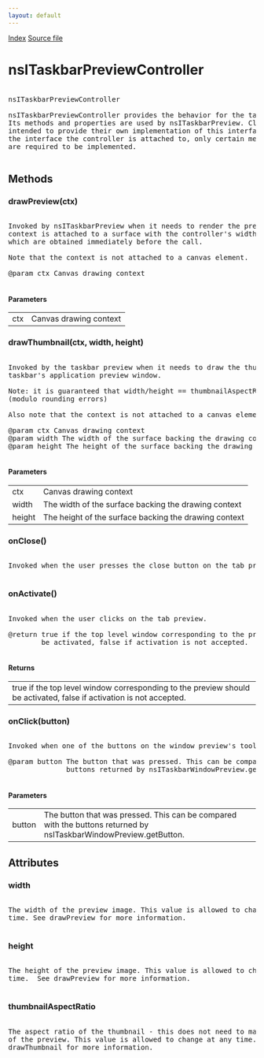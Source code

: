 ```yaml
---
layout: default
---
```

<div id='links'><a href="../index.html">Index</a>
<a href="http://dxr.mozilla.org/mozilla-central/source/widget/nsITaskbarPreviewController.idl">Source file</a>
</div>

# nsITaskbarPreviewController #
<pre>  
nsITaskbarPreviewController  
  
nsITaskbarPreviewController provides the behavior for the taskbar previews.  
Its methods and properties are used by nsITaskbarPreview. Clients are  
intended to provide their own implementation of this interface. Depending on  
the interface the controller is attached to, only certain methods/attributes  
are required to be implemented.  
  
</pre>
## Methods ##

### drawPreview(ctx) ###
<pre>  
Invoked by nsITaskbarPreview when it needs to render the preview. The  
context is attached to a surface with the controller's width and height  
which are obtained immediately before the call.  
  
Note that the context is not attached to a canvas element.  
  
@param ctx Canvas drawing context  
  
</pre>
#### Parameters ####

<table>

<tr>
<td>ctx</td>
<td>Canvas drawing context  
</td>
</tr>

</table>

### drawThumbnail(ctx, width, height) ###
<pre>  
Invoked by the taskbar preview when it needs to draw the thumbnail in the  
taskbar's application preview window.  
  
Note: it is guaranteed that width/height == thumbnailAspectRatio  
(modulo rounding errors)  
  
Also note that the context is not attached to a canvas element.  
  
@param ctx Canvas drawing context  
@param width The width of the surface backing the drawing context  
@param height The height of the surface backing the drawing context  
  
</pre>
#### Parameters ####

<table>

<tr>
<td>ctx</td>
<td>Canvas drawing context  
</td>
</tr>

<tr>
<td>width</td>
<td>The width of the surface backing the drawing context  
</td>
</tr>

<tr>
<td>height</td>
<td>The height of the surface backing the drawing context  
</td>
</tr>

</table>

### onClose() ###
<pre>  
Invoked when the user presses the close button on the tab preview.  
  
</pre>
### onActivate() ###
<pre>  
Invoked when the user clicks on the tab preview.  
  
@return true if the top level window corresponding to the preview should  
        be activated, false if activation is not accepted.  
  
</pre>
#### Returns ####

<table>

<tr>
<td>true if the top level window corresponding to the preview should  
        be activated, false if activation is not accepted.  
</td>
</tr>

</table>

### onClick(button) ###
<pre>  
Invoked when one of the buttons on the window preview's toolbar is pressed.  
  
@param button The button that was pressed. This can be compared with the  
              buttons returned by nsITaskbarWindowPreview.getButton.  
  
</pre>
#### Parameters ####

<table>

<tr>
<td>button</td>
<td>The button that was pressed. This can be compared with the  
              buttons returned by nsITaskbarWindowPreview.getButton.  
</td>
</tr>

</table>

## Attributes ##

### width ###
<pre>  
The width of the preview image. This value is allowed to change at any  
time. See drawPreview for more information.  
  
</pre>
### height ###
<pre>  
The height of the preview image. This value is allowed to change at any  
time.  See drawPreview for more information.  
  
</pre>
### thumbnailAspectRatio ###
<pre>  
The aspect ratio of the thumbnail - this does not need to match the ratio  
of the preview. This value is allowed to change at any time. See  
drawThumbnail for more information.  
  
</pre>